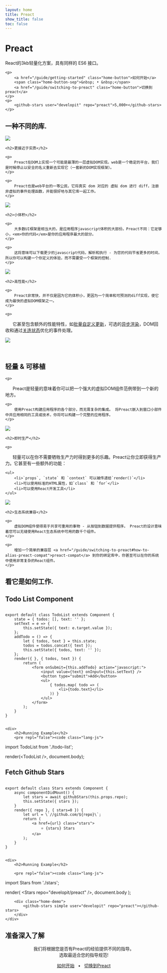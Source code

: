 ```yaml
---
layout: home
title: Preact
show_title: false
toc: false
---
```



<jumbotron>
    <h1>
        <logo height="1.5em" title="Preact" text>Preact</logo>
    </h1>

   <p>React的3kb轻量化方案，具有同样的 ES6 接口。</p>

    <p>
        <a href="/guide/getting-started" class="home-button">如何开始</a>
        <span class="home-button-sep">&nbsp; • &nbsp;</span>
        <a href="/guide/switching-to-preact" class="home-button">切换到preact</a>
    </p>
    <p>
        <github-stars user="developit" repo="preact">5,000+</github-stars>
    </p>
</jumbotron>


<section class="home-top">
    <h1>一种不同的库.</h1>
</section>


<section class="home-section">
    <img src="/assets/home/metal.svg">

    <h2>更接近于实质</h2>
    
    <p> 
		Preact在DOM上实现一个可能是最薄的一层虚拟DOM实现。web是一个稳定的平台，我们是时候停止以安全的名义重新去实现它（一套新的DOM实现框架）。
    </p>

    <p> 
		Preact也是web平台的一等公民，它将真实 dom 对应的 虚拟 dom 进行 diff，注册非虚拟的事件处理函数，并能很好地与其它库一起工作。
    </p>
</section>


<section class="home-section">
    <img src="/assets/home/size.svg">

    <h2>小体积</h2>
    
    <p>
		大多数UI框架是相当大的，是应用程序javascript体积的大部份。Preact不同：它足够小，<em>你的代码</em>是你的应用程序最大的部分。
    </p>
    
    <p> 
		这将意味可以下载更少的javascript代码，解析和执行 - 为您的代码节省更多的时间，所以你可以构建一个你定义的体验，而不需要受一个框架的控制.
    </p>
</section>


<section class="home-section">
    <img src="/assets/home/performance.svg">

    <h2>高性能</h2>
    
    <p>
		Preact非常快，并不仅是因为它的体积小，更因为一个简单和可预测的diff实现，使它成为最快的虚拟DOM框架之一。
    </p>
    
    <p> 
        它甚至包含额外的性能特性，如<a href="/guide/configuration#debounceRendering">批量自定义更新</a>，可选的<a href="/guide/configuration#syncComponentUpdates">异步渲染</a>，DOM回收和通过[关连状态](/guide/linked-state)优化的事件处理。
    </p>
</section>


<section class="home-section">
    <img src="/assets/home/portable.svg">
 
    <h2>轻量 &amp; 可移植</h2>
    
    <p>
        Preact是轻量的意味着你可以把一个强大的虚拟DOM组件范例带到一个新的地方。
    </p>
    
    <p> 
        使用Preact构建应用程序的各个部分，而无需复杂的集成。 将Preact嵌入到窗口小部件中并应用相同的工具或技术，你将可以构建一个完整的应用程序。
    </p>
</section>


<section class="home-section">
    <img src="/assets/home/productive.svg">

    <h2>即时生产</h2>
    
    <p>
        轻量可以在你不需要牺牲生产力时得到更多的乐趣。Preact让你立即获得生产力。它甚至有一些额外的功能：
    </p>
    
    <ul>
        <li>`props`, `state` 和 `context` 可以被传递给`render()`</li>
        <li>可以使用标准的HTML属性，如`class` 和 `for`</li>
        <li>可以使用React开发工具</li>
    </ul>
</section>


<section class="home-section">
    <img src="/assets/home/compatible.svg">

    <h2>生态系统兼容</h2>
    
    <p> 
        虚拟DOM组件使得易于共享可重用的事物 - 从按钮到数据提供程序。 Preact的设计意味着您可以无缝使用React生态系统中可用的数千个组件。
    </p>
    
    <p> 
        增加一个简单的兼容层 <a href="/guide/switching-to-preact#how-to-alias-preact-compat">preact-compat</a> 到你的绑定库中，你甚至可以在你的系统中使用非常复杂的React组件。
    </p>
</section>


<section class="home-top">
    <h1>看它是如何工作.</h1>
</section>


<section class="home-split">
    <div>
        <h2>Todo List Component</h2>
        <pre><code class="lang-js">
export default class TodoList extends Component {
    state = { todos: [], text: '' };
    setText = e =&gt; {
        this.setState({ text: e.target.value });
    };
    addTodo = () =&gt; {
        let { todos, text } = this.state;
        todos = todos.concat({ text });
        this.setState({ todos, text: '' });
    };
    render({ }, { todos, text }) {
        return (
            &lt;form onSubmit={this.addTodo} action="javascript:"&gt;
                &lt;input value={text} onInput={this.setText} /&gt;
                &lt;button type="submit"&gt;Add&lt;/button&gt;
                &lt;ul&gt;
                    { todos.map( todo =&gt; (
                        &lt;li&gt;{todo.text}&lt;/li&gt;
                    )) }
                &lt;/ul&gt;
            &lt;/form&gt;
        );
    }
}
        </code></pre>
    </div>
    
    <div>
        <h2>Running Example</h2>
        <pre repl="false"><code class="lang-js">
import TodoList from './todo-list';

render(&lt;TodoList /&gt;, document.body);
        </code></pre>
        <div class="home-demo">
            <todo-list></todo-list>
        </div>
    </div>
</section>


<section class="home-split">
    <div>
        <h2>Fetch Github Stars</h2>
        <pre><code class="lang-js">
export default class Stars extends Component {
    async componentDidMount() {
        let stars = await githubStars(this.props.repo);
        this.setState({ stars });
    }
    render({ repo }, { stars=0 }) {
        let url = \`//github.com/${repo}\`;
        return (
            &lt;a href={url} class="stars"&gt;
                ⭐️ {stars} Stars
            &lt;/a&gt;
        );
    }
}
        </code></pre>
    </div>
    
    <div>
        <h2>Running Example</h2>
        
        <pre repl="false"><code class="lang-js">
import Stars from './stars';

render(
    &lt;Stars repo="developit/preact" /&gt;,
    document.body
);
        </code></pre>
       
        <div class="home-demo">
            <github-stars simple user="developit" repo="preact"></github-stars>
        </div>
    </div>
</section>


<section class="home-top">
    <h1>准备深入了解</h1>
</section>


<section style="text-align:center;">
    <p>
        我们将根据您是否有Preact的经验提供不同的指导。
        <br> 
        选取最适合您的指导规范!
    </p>
    <p>
        <a href="/guide/getting-started" class="home-button">如何开始</a>
        <span class="home-button-sep">&nbsp; • &nbsp;</span>
        <a href="/guide/switching-to-preact" class="home-button">切换到Preact</a>
    </p>
</section>
